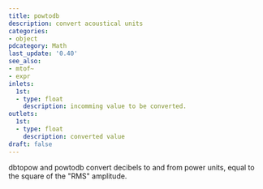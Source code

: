 ```yaml
---
title: powtodb
description: convert acoustical units
categories:
- object
pdcategory: Math
last_update: '0.40'
see_also:
- mtof~
- expr
inlets:
  1st:
  - type: float
    description: incomming value to be converted.
outlets:
  1st:
  - type: float
    description: converted value
draft: false
---
```

dbtopow and powtodb convert decibels to and from power units, equal to the square of the "RMS" amplitude.
